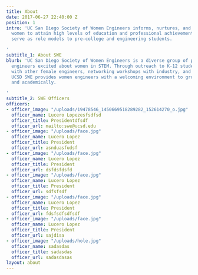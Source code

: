 ```yaml
---
title: About
date: 2017-06-27 22:40:00 Z
position: 1
intro: 'UC San Diego Society of Women Engineers informs, nurtures, and encourages
  women to attain high levels of education and professional achievement. Our members
  serve as role models to pre-college and engineering students.

'
subtitle_1: About SWE
blurb: 'UC San Diego Society of Women Engineers is a diverse group of passionate young
  engineers excited about women in STEM. Through outreach to K-12 students, socials
  with other female engineers, networking workshops with industry, and technical teams,
  UCSD SWE provides women engineers with a welcoming environment to grow professionally
  and academically.

'
subtitle_2: SWE Officers
officers:
- officer_image: "/uploads/19478546_1450669518289282_152614270_o.jpg"
  officer_name: Lucero Lopezesfsdfsd
  officer_title: Presidentdfsdf
  officer_url: mailto:swe@ucsd.edu
- officer_image: "/uploads/face.jpg"
  officer_name: Lucero Lopez
  officer_title: President
  officer_url: asnduasfudsf
- officer_image: "/uploads/face.jpg"
  officer_name: Lucero Lopez
  officer_title: President
  officer_url: dsfdsfdsfd
- officer_image: "/uploads/face.jpg"
  officer_name: Lucero Lopez
  officer_title: President
  officer_url: sdfsfsdf
- officer_image: "/uploads/face.jpg"
  officer_name: Lucero Lopez
  officer_title: President
  officer_url: fdsfsdfsdfsdf
- officer_image: "/uploads/face.jpg"
  officer_name: Lucero Lopez
  officer_title: President
  officer_url: sajdisa
- officer_image: "/uploads/hole.jpg"
  officer_name: sadasdas
  officer_title: sadasdas
  officer_url: sadasdasas
layout: about
---
```


